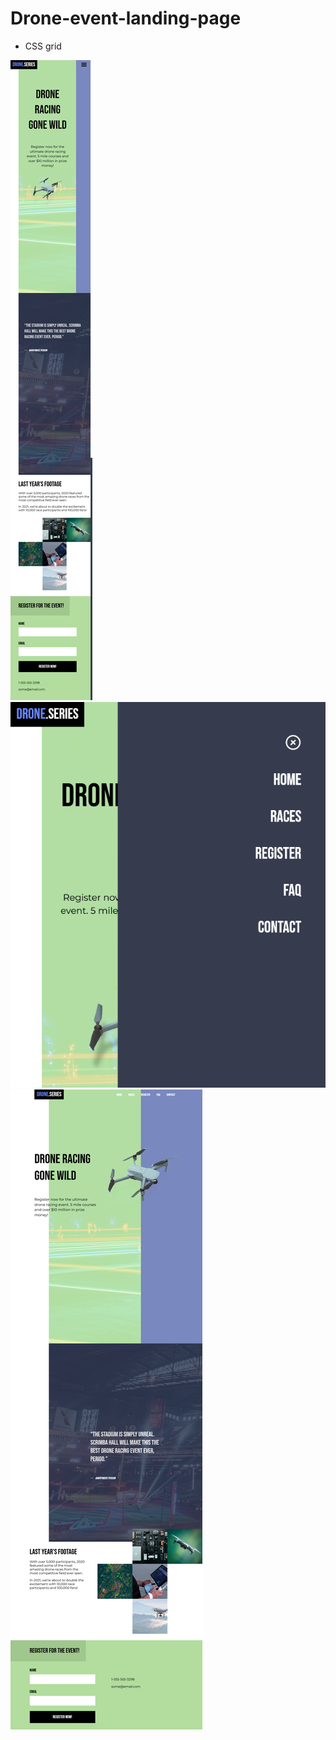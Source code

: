 # Drone-event-landing-page
- CSS grid

 ![screenshot-mobile](drone-mobile.png)
 ![screenshot-mobile-nav](mobile-nav.png)
 ![screenshot-desktop](drone-desktop.png)
